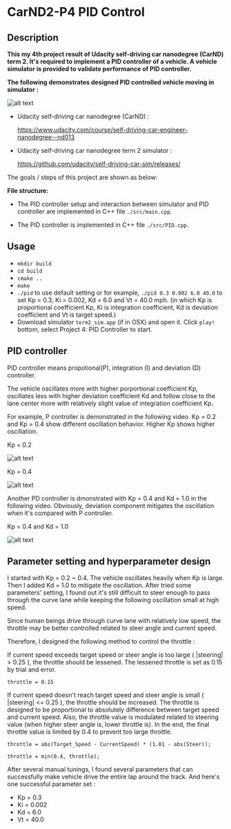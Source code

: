 # CarND2-P4 PID Control

## Description

**This my 4th project result of Udacity self-driving car nanodegree (CarND) term 2. It's required to implement a PID controller of a vehicle. A vehicle simulator is provided to validate performance of PID controller.**

**The following demonstrates designed PID controlled vehicle moving in simulator :** 

![alt text][image1]

* Udacity self-driving car nanodegree (CarND) :

  https://www.udacity.com/course/self-driving-car-engineer-nanodegree--nd013
  
* Udacity self-driving car nanodegree term 2 simulator :

  https://github.com/udacity/self-driving-car-sim/releases/

The goals / steps of this project are shown as below:

[//]: # (Image References)
[image1]: ./images/p.gif
[image2]: ./images/p1.gif
[image3]: ./images/p2.gif
[image4]: ./images/p3.gif


**File structure:**

* The PID controller setup and interaction between simulator and PID controller are implemented in C++ file `./src/main.cpp`.

* The PID controller is implemented in C++ file `./src/PID.cpp`.

## Usage
* `mkdir build` 
* `cd build`
* `cmake ..`
* `make`
* `./pid` to use default setting or for example, `./pid 0.3 0.002 6.0 40.0` to set Kp = 0.3, Ki = 0.002, Kd = 6.0 and Vt = 40.0 mph. (in which Kp is proportional coefficient Kp, Ki is integration coefficient, Kd is deviation coefficient and Vt is target speed.)
* Download simulator `term2_sim.app` (if in OSX) and open it. Click `play!` bottom, select Project 4: PID Controller to start.

## PID controller

PID controller means propotional(P), integration (I) and deviation (D) controller.

The vehicle oscillates more with higher porportional coefficient Kp, oscillates less with higher deviation coefficient Kd and follow close to the lane center more with relatively slight value of integration coefficient Kp. 

For example, P controller is demonstrated in the following video. Kp = 0.2 and Kp = 0.4 show different oscillation behavior. Higher Kp shows higher oscillation.

Kp = 0.2

![alt text][image2]

Kp = 0.4

![alt text][image3]

Another PD controller is dmonstrated with Kp = 0.4 and Kd = 1.0 in the following video. Obviously, deviation component mitigates the oscillation when it's compared with P controller.

Kp = 0.4 and Kd = 1.0

![alt text][image4]


## Parameter setting and hyperparameter design

I started with Kp = 0.2 ~ 0.4. The vehicle oscillates heavily when Kp is large. Then I added Kd = 1.0 to mitigate the oscillation. After tried some parameters' setting, I found out it's still difficult to steer enough to pass through the curve lane while keeping the following oscillation small at high speed.

Since human beings drive through curve lane with relatively low speed, the throttle may be better controlled related to steer angle and current speed.

Therefore, I designed the following method to control the throttle :

If current speed exceeds target speed or steer angle is too large ( |steering| > 0.25 ), the throttle should be lessened. The lessened throttle is set as 0.15 by trial and error.

`throttle = 0.15`

If current speed doesn't reach target speed and steer angle is small  ( |steering| <= 0.25 ), the throttle should be increased. The throttle is designed to be proportional to absolutely difference between target speed and current speed. Also, the throttle value is modulated related to steering value (when higher steer angle is, lower throttle is). In the end, the final throttle value is limited by 0.4 to prevent too large throttle.

`throttle = abs(Target_Speed - CurrentSpeed) * (1.01 - abs(Steer));`

`throttle = min(0.4, throttle);`

After several manual tunings, I found several parameters that can successfully make vehicle drive the entire lap around the track. And here's one successful parameter set :

* Kp = 0.3
* Ki = 0.002
* Kd = 6.0
* Vt = 40.0
